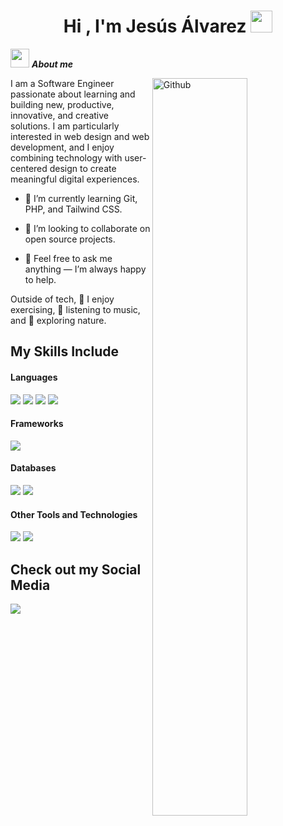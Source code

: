 <h1 align="center"><b>Hi , I'm Jesús Álvarez </b><img src="https://media.giphy.com/media/hvRJCLFzcasrR4ia7z/giphy.gif" width="35"></h1>


<img src="https://media.giphy.com/media/ObNTw8Uzwy6KQ/giphy.gif" width="30px">&nbsp;***About me***

<img width="55%" align="right" alt="Github" src="https://raw.githubusercontent.com/onimur/.github/master/.resources/git-header.svg" />


I am a Software Engineer passionate about learning and building new, productive, innovative, and creative solutions. I am particularly interested in web design and web development, and I enjoy combining technology with user-centered design to create meaningful digital experiences.

  
- 🌱 I’m currently learning Git, PHP, and Tailwind CSS.

- 👯 I’m looking to collaborate on open source projects.

- 💬 Feel free to ask me anything — I’m always happy to help.

Outside of tech, 📖 I enjoy exercising, 🎵 listening to music, and 🌿 exploring nature.

## My Skills Include

<h4> Languages </h4>
<span> 
  <img src="https://img.shields.io/badge/HTML5-E34F26?style=for-the-badge&logo=html5&logoColor=white">
  <img src="https://img.shields.io/badge/CSS3-1572B6?style=for-the-badge&logo=css3&logoColor=white">
  <img src="https://img.shields.io/badge/JavaScript-F7DF1E?style=for-the-badge&logo=javascript&logoColor=black">
  <img src="https://img.shields.io/badge/PHP-777BB4?style=for-the-badge&logo=php&logoColor=white">
</span>

<h4> Frameworks </h4>
<span>
  <img src="https://img.shields.io/badge/tailwindcss-%2338B2AC.svg?style=for-the-badge&logo=tailwind-css&logoColor=white">
</span>

<h4> Databases </h4>
<span>
  <img src="https://img.shields.io/badge/mysql-4479A1.svg?style=for-the-badge&logo=mysql&logoColor=white">
  <img src="https://img.shields.io/badge/postgres-%23316192.svg?style=for-the-badge&logo=postgresql&logoColor=white">
  
</span>

<h4> Other Tools and Technologies </h4>
<span>
  <img src="https://img.shields.io/badge/Visual_Studio_Code-0078D4?style=for-the-badge&logo=visual%20studio%20code&logoColor=white">
  <img src="https://img.shields.io/badge/Git-F05032?style=for-the-badge&logo=git&logoColor=white">

</span>

## Check out my Social Media

<a href= "www.linkedin.com/in/jesus-alvarez11">
    <img src="https://img.shields.io/badge/linkedin-%230077B5.svg?style=for-the-badge&logo=linkedin&logoColor=white">
</a>

